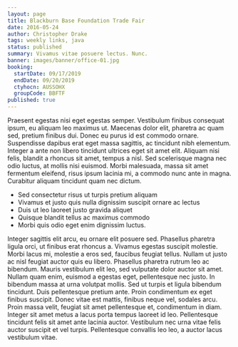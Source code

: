 ```yaml
---
layout: page
title: Blackburn Base Foundation Trade Fair
date: 2016-05-24
author: Christopher Drake
tags: weekly links, java
status: published
summary: Vivamus vitae posuere lectus. Nunc.
banner: images/banner/office-01.jpg
booking:
  startDate: 09/17/2019
  endDate: 09/20/2019
  ctyhocn: AUSSOHX
  groupCode: BBFTF
published: true
---
```

Praesent egestas nisi eget egestas semper. Vestibulum finibus consequat ipsum, eu aliquam leo maximus ut. Maecenas dolor elit, pharetra ac quam sed, pretium finibus dui. Donec eu purus id est commodo ornare. Suspendisse dapibus erat eget massa sagittis, ac tincidunt nibh elementum. Integer a ante non libero tincidunt ultrices eget sit amet elit. Aliquam nisi felis, blandit a rhoncus sit amet, tempus a nisl. Sed scelerisque magna nec odio luctus, at mollis nisi euismod. Morbi malesuada, massa sit amet fermentum eleifend, risus ipsum lacinia mi, a commodo nunc ante in magna. Curabitur aliquam tincidunt quam nec dictum.

* Sed consectetur risus ut turpis pretium aliquam
* Vivamus et justo quis nulla dignissim suscipit ornare ac lectus
* Duis ut leo laoreet justo gravida aliquet
* Quisque blandit tellus ac maximus commodo
* Morbi quis odio eget enim dignissim luctus.

Integer sagittis elit arcu, eu ornare elit posuere sed. Phasellus pharetra ligula orci, ut finibus erat rhoncus a. Vivamus egestas suscipit molestie. Morbi lacus mi, molestie a eros sed, faucibus feugiat tellus. Nullam ut justo ac nisl feugiat auctor quis eu libero. Phasellus pharetra rutrum leo ac bibendum. Mauris vestibulum elit leo, sed vulputate dolor auctor sit amet. Nullam quam enim, euismod a egestas eget, pellentesque nec justo. In bibendum massa at urna volutpat mollis.
Sed ut turpis et ligula bibendum tincidunt. Duis pellentesque pretium ante. Proin condimentum ex eget finibus suscipit. Donec vitae est mattis, finibus neque vel, sodales arcu. Proin massa velit, feugiat sit amet pellentesque et, condimentum in diam. Integer sit amet metus a lacus porta tempus laoreet id leo. Pellentesque tincidunt felis sit amet ante lacinia auctor. Vestibulum nec urna vitae felis auctor suscipit et vel turpis. Pellentesque convallis leo leo, a auctor lacus vestibulum vitae.
